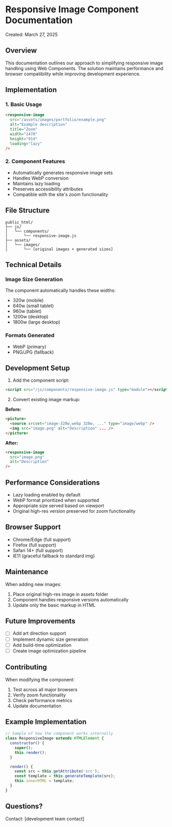 # Responsive Image Component Documentation
Created: March 27, 2025

## Overview
This documentation outlines our approach to simplifying responsive image handling using Web Components. The solution maintains performance and browser compatibility while improving development experience.

## Implementation
### 1. Basic Usage
```html
<responsive-image
  src="/assets/images/portfolio/example.png"
  alt="Example description"
  title="Zoom"
  width="1470"
  height="914"
  loading="lazy"
/>
```

### 2. Component Features
- Automatically generates responsive image sets
- Handles WebP conversion
- Maintains lazy loading
- Preserves accessibility attributes
- Compatible with the site's zoom functionality

## File Structure
```
public_html/
├── js/
│   └── components/
│       └── responsive-image.js
├── assets/
│   └── images/
│       └── [original images + generated sizes]
```

## Technical Details

### Image Size Generation
The component automatically handles these widths:
- 320w (mobile)
- 640w (small tablet)
- 960w (tablet)
- 1200w (desktop)
- 1800w (large desktop)

### Formats Generated
- WebP (primary)
- PNG/JPG (fallback)

## Development Setup

1. Add the component script:
```html
<script src="/js/components/responsive-image.js" type="module"></script>
```

2. Convert existing image markup:

**Before:**
```html
<picture>
  <source srcset="image-320w.webp 320w, ..." type="image/webp" />
  <img src="image.png" alt="Description" ... />
</picture>
```

**After:**
```html
<responsive-image
  src="image.png"
  alt="Description"
/>
```

## Performance Considerations
- Lazy loading enabled by default
- WebP format prioritized when supported
- Appropriate size served based on viewport
- Original high-res version preserved for zoom functionality

## Browser Support
- Chrome/Edge (full support)
- Firefox (full support)
- Safari 14+ (full support)
- IE11 (graceful fallback to standard img)

## Maintenance
When adding new images:
1. Place original high-res image in assets folder
2. Component handles responsive versions automatically
3. Update only the basic markup in HTML

## Future Improvements
- [ ] Add art direction support
- [ ] Implement dynamic size generation
- [ ] Add build-time optimization
- [ ] Create image optimization pipeline

## Contributing
When modifying the component:
1. Test across all major browsers
2. Verify zoom functionality
3. Check performance metrics
4. Update documentation

## Example Implementation
```javascript
// Sample of how the component works internally
class ResponsiveImage extends HTMLElement {
  constructor() {
    super();
    this.render();
  }

  render() {
    const src = this.getAttribute('src');
    const template = this.generateTemplate(src);
    this.innerHTML = template;
  }
}
```

## Questions?
Contact: [development team contact]
